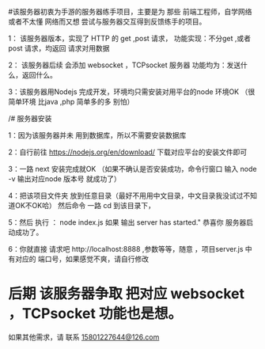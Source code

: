 #该服务器初衷为手游的服务器练手项目，主要是为 那些 前端工程师，自学网络或者不太懂 网络而又想 尝试与服务器交互得到反馈练手的项目。

1：  该服务器版本，实现了 HTTP  的 get ,post 请求， 功能实现：不分get ,或者post 请求，均返回 请求对用数据

2： 该服务器后续 会添加 websocket  ，TCPsocket 服务器  功能均为：发送什么，返回什么。

3：该服务器用Nodejs 完成开发，环境均只需安装对用平台的node 环境OK （很简单环境 比java ,php 简单多的多 别怕）


/# 服务器安装  

1：因为该服务器并未 用到数据库，所以不需要安装数据库

2：自行前往 https://nodejs.org/en/download/ 下载对应平台的安装文件即可

3：一路 next  安装完成就OK （如果不确认是否安装成功，命令行窗口  输入 node -v  	输出对应node 版本号  就成功了）

4：把该项目文件夹 放到任意目录（最好不用用中文目录，中文目录我没试过不知道OK不OK哈） 然后命令 一路 cd 到该目录下，

5：然后 执行 ：   node index.js  如果 输出 server has started."  恭喜你 服务器启动成功了。

6：你就直接 请求吧  http://localhost:8888 ,参数等等，随意 ，项目server.js 中有对应的 端口号，如果感觉不爽，请自行修改








# 后期 该服务器争取 把对应 websocket  ，TCPsocket 功能也是想。

如果其他需求，请 联系 15801227644@126.com 


